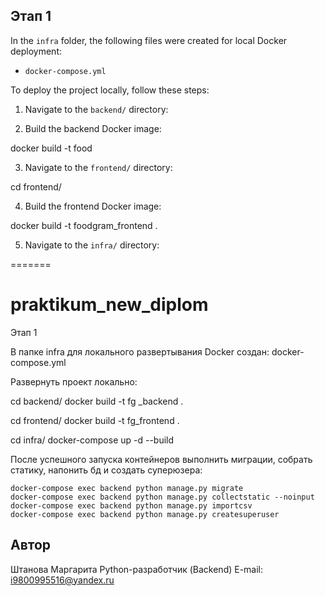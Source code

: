 ## Этап 1

In the `infra` folder, the following files were created for local Docker deployment:
- `docker-compose.yml`

To deploy the project locally, follow these steps:

1. Navigate to the `backend/` directory:


2. Build the backend Docker image:

docker build -t food


3. Navigate to the `frontend/` directory:

cd frontend/


4. Build the frontend Docker image:

docker build -t foodgram_frontend .


5. Navigate to the `infra/` directory:


=======
# praktikum_new_diplom

Этап 1

В папке infra для локального развертывания Docker создан:
docker-compose.yml

Развернуть проект локально:

cd backend/
docker build -t fg _backend .

cd frontend/
docker build -t fg_frontend .

cd infra/
docker-compose up -d --build

После успешного запуска контейнеров выполнить миграции, собрать статику, напонить бд и создать суперюзера:
```
docker-compose exec backend python manage.py migrate
docker-compose exec backend python manage.py collectstatic --noinput
docker-compose exec backend python manage.py importcsv
docker-compose exec backend python manage.py createsuperuser
```


## Автор

Штанова Маргарита 
Python-разработчик (Backend)
E-mail: i9800995516@yandex.ru